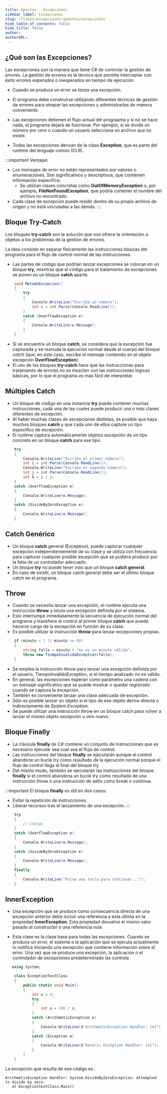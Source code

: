 ```yaml
---
title: Apuntes - Excepciones
sidebar_label: Excepciones
slug: /clases/excepciones/apuntes/excepciones
hide_table_of_contents: false
hide_title: false
author: 
authorURL: 
---
```

## ¿Qué son las Excepciones?
Las excepciones son la manera que tiene C# de controlar la gestión de errores. La gestión de errores es la técnica que permite interceptar con éxito errores esperados o inesperados en tiempo de ejecución.

+ Cuando se produce un error se *lanza* una excepción.
+ El programa debe construirse utilizando diferentes técnicas de gestión de errores para *atrapar* las excepciones y administrarlas de manera conveniente.

+ Las excepciones detienen el flujo actual del prograama y si no se hace nada, el programa dejará de funcionar. Por ejemplo, si se divide un número por cero o cuando un usuario selecciona un archivo que no existe.

+ Todas las excepciones derivan de la clase **Exception**, que es parte del runtime del lenguaje común (CLR).

:::important Ventajas
+ Los mensajes de error no están representados por valores o enumeraciones. Son significativos y descriptivos, que contienen información específica:
    + Se utilizan clases concretas como **OutOfMemoryException** o, por ejemplo, **FileNotFoundException**, que podría contener el nombre del archivo no encontrado.
+ Cada clase de excepción puede residir dentro de su propio archivo de origen y no está vinculadas a las demás.
:::

## Bloque Try-Catch
Los bloques **try-catch** son la solución que nos ofrece la orientación a objetos a los problemas de la gestión de errores.

La idea consiste en separar físicamente las instrucciones básicas del programa para el flujo de control normal de las instrucciones.
+ Las partes de código que podrían lanzar excepciones se colocan en un bloque **try**, mientras que el código para el tratamiento de excepciones se ponen en un bloque **catch** aparte.


```csharp
    void MetodoExcepcion()
    {
        try
        {
            Console.WriteLine("Escriba un número");
            int i = int.Parse(Console.ReadLine());
        }
        catch (OverflowException e)
        {
            Console.WriteLine(e.Message);
        }  
    }
```

+ Si se encuentra un bloque **catch**, se considera que la excepción fue capturada y se reanuda la ejecución normal desde el cuerpo del bloque *catch* (que, en este caso, escribe el mensaje contenido en el objeto excepción **OverFlowException**).
+ El uso de los bloques **try-catch** hace que las instrucciones para tratamiento de errores no se mezclen con las instrucciones lógicas básicas, por lo que el programa es más fácil de interpretar.


## Múltiples Catch
+ Un bloque de código en una instancia **try** puede contener muchas instrucciones, cada una de las cuales puede producir una o más clases diferentes de excepción.
+ Al haber muchas clases de excepciones distintas, es posible que haya muchos bloques **catch** y que cada uno de ellos capture un tipo específico de excepción.
+ El runtime captura automáticamente objetos excepción de un tipo concreto en un bloque **catch** para ese tipo.


```csharp
    try
    {
        Console.WriteLine("Escriba el primer número");
        int i = int.Parse(Console.ReadLine());
        Console.WriteLine("Escriba el segundo número");
        int j = int.Parse(Console.ReadLine());
        int k = i / j;
    }
    catch (OverflowException e)
    {
        Console.WriteLine(e.Message);
    }
    catch (DivideByZeroException e)
    {
        Console.WriteLine(e.Message);
    }
```

## Catch Genérico
+ Un bloque **catch** general (Exception), puede capturar cualquier excepción independientemente de su clase y se utiliza con frecuencia para capturar cualquier posible excepción que se pudiera producir por la falta de un
controlador adecuado.
+ Un bloque **try** no puede tener más que un bloque **catch general**.
+ En caso de existir, un bloque catch general debe ser el último bloque catch
en el programa.

[//]: # "TODO Ejemplo de varios catch + catch general"

## Throw
+ Cuando se necesita lanzar una excepción, el runtime ejecuta una instrucción **throw** y *lanza* una excepción definida por el sistema.
+ Esto interrumpe inmediatamente la secuencia de ejecución normal del programa y transfiere el control al primer bloque **catch** que pueda hacerse cargo de la excepción en función de su clase.
+ Es posible utilizar la instrucción **throw** para lanzar excepciones propias.

```csharp
    if (minuto < 1 || minuto >= 60)
    {
        string fallo = minuto + "no es un minuto válido";
        throw new TiempoInvalidoException(fallo);
    }
```
+ Se emplea la instrucción throw para lanzar una excepción definida por el usuario, TiempoInvalidoException, si el tiempo analizado no es válido.
+ En general, las excepciones esperan como parámetro una cadena con un mensaje significativo que se puede mostrar o quedar registrado cuando se captura la excepción.
+ También es conveniente lanzar una clase adecuada de excepción.
+ Sólo es posible lanzar un objeto si el tipo de ese objeto deriva directa o indirectamente de *System.Exception*.
+ Se puede utilizar una instrucción throw en un bloque catch para volver a lanzar el mismo objeto excepción u otro nuevo.

## Bloque Finally
+ La cláusula **finally** de C# contiene un conjunto de instrucciones que es necesario ejecutar sea cual sea el flujo de control.
+ Las instrucciones del bloque **finally** se ejecutarán aunque el control abandone un bucle try como resultado de la ejecución normal porque el flujo de control llega al final del bloque try.
+ Del mismo modo, también se ejecutarán las instrucciones del bloque **finally** si el control abandona un bucle try como resultado de una instrucción throw o una instrucción de salto como break o continue.

:::important El bloque **finally** es útil en dos casos:
+ Evitar la repetición de instrucciones.
+ Liberar recursos tras el lanzamiento de una excepción.
:::


```csharp
    try
    {
        // Código
    }
    catch (OverflowException e)
    {
        Console.WriteLine(e.Message);
    }
    catch (DivideByZeroException e)
    {
        Console.WriteLine(e.Message);
    }
    finally
    {
        Console.WriteLine("Pulse una tecla para continuar...");
    }
```

## InnerException
+ Una excepción que se produce como consecuencia directa de una excepción anterior debe incluir una referencia a esta última en la propiedad **InnerException**. Esta propiedad devuelve el mismo valor pasado al constructor o una referencia nula

+ Esta clase es la clase base para todas las excepciones. Cuando se produce un error, el sistema o la aplicación que se ejecuta actualmente lo notifica iniciando una excepción que contiene información sobre el error. Una vez que se produce una excepción, la aplicación o el controlador de excepciones predeterminado las controla

```csharp
   using System;

    class ExceptionTestClass
    {
        public static void Main()
        {
            int x = 0;
            try
            {
                int y = 100 / x;
            }
            catch (ArithmeticException e)
            {
                Console.WriteLine($"ArithmeticException Handler: {e}");
            }
            catch (Exception e)
            {
                Console.WriteLine($"Generic Exception Handler: {e}");
            }
        }	
    }

```

La excepción que resulta de ese código es :

```
ArithmeticException Handler: System.DivideByZeroException: Attempted to divide by zero.
   at ExceptionTestClass.Main()
```
